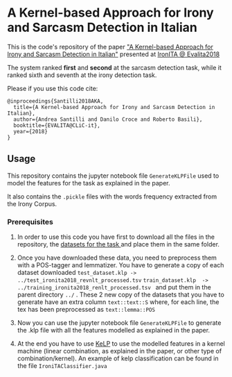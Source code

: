 # A Kernel-based Approach for Irony and Sarcasm Detection in Italian

This is the code's repository of the paper <a href="http://ceur-ws.org/Vol-2263/paper023.pdf"> "A Kernel-based Approach for Irony and Sarcasm Detection in Italian"</a> presented at <a href="http://www.di.unito.it/~tutreeb/ironita-evalita18/">IronITA @ Evalita2018</a>

The system ranked **first** and **second** at the sarcasm detection task, while it ranked sixth and seventh at the irony detection task.

Please if you use this code cite:
```
@inproceedings{Santilli2018AKA,
  title={A Kernel-based Approach for Irony and Sarcasm Detection in Italian},
  author={Andrea Santilli and Danilo Croce and Roberto Basili},
  booktitle={EVALITA@CLiC-it},
  year={2018}
}
```

## Usage
This repository contains the jupyter notebook file `GenerateKLPFile` used to model the features for the task as explained in the paper.

It also contains the `.pickle` files with the words frequency extracted from the Irony Corpus.

### Prerequisites
1. In order to use this code you have first to download all the files in the repository, the <a href="http://www.di.unito.it/~tutreeb/ironita-evalita18/data.html">datasets for the task </a> and place them in the same folder.

2. Once you have downloaded these data, you need to preprocess them with a POS-tagger and lemmatizer. You have to generate a copy of each dataset downloaded   ```test_dataset.klp -> ../test_ironita2018_revnlt_processed.tsv``` ```train_dataset.klp  -> ../training_ironita2018_renlt_processed.tsv ```  and put them in the parent directory `../` . These 2 new copy of the datasets that you have to generate have an extra column `text::text::S` where, for each line, the tex has been preprocessed as `text::lemma::POS`

3. Now you can use the jupyter notebook file `GenerateKLPFile` to generate the .klp file with all the features modelled as explained in the paper.

4. At the end you have to use <a href="http://www.kelp-ml.org/">KeLP</a> to use the modelled features in a kernel machine (linear combination, as explained in the paper, or other type of combination/kernel). An example of kelp classification can be found in the file `IroniTAClassifier.java`
